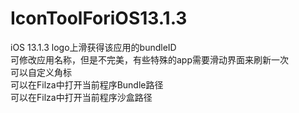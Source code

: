 # IconToolForiOS13.1.3
iOS 13.1.3 logo上滑获得该应用的bundleID  
可修改应用名称，但是不完美，有些特殊的app需要滑动界面来刷新一次  
可以自定义角标  
可以在Filza中打开当前程序Bundle路径  
可以在Filza中打开当前程序沙盒路径  
